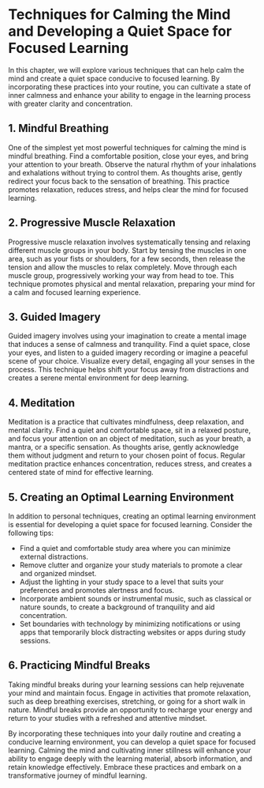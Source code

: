 Techniques for Calming the Mind and Developing a Quiet Space for Focused Learning
============================================================================================

In this chapter, we will explore various techniques that can help calm the mind and create a quiet space conducive to focused learning. By incorporating these practices into your routine, you can cultivate a state of inner calmness and enhance your ability to engage in the learning process with greater clarity and concentration.

**1. Mindful Breathing**
------------------------

One of the simplest yet most powerful techniques for calming the mind is mindful breathing. Find a comfortable position, close your eyes, and bring your attention to your breath. Observe the natural rhythm of your inhalations and exhalations without trying to control them. As thoughts arise, gently redirect your focus back to the sensation of breathing. This practice promotes relaxation, reduces stress, and helps clear the mind for focused learning.

**2. Progressive Muscle Relaxation**
------------------------------------

Progressive muscle relaxation involves systematically tensing and relaxing different muscle groups in your body. Start by tensing the muscles in one area, such as your fists or shoulders, for a few seconds, then release the tension and allow the muscles to relax completely. Move through each muscle group, progressively working your way from head to toe. This technique promotes physical and mental relaxation, preparing your mind for a calm and focused learning experience.

**3. Guided Imagery**
---------------------

Guided imagery involves using your imagination to create a mental image that induces a sense of calmness and tranquility. Find a quiet space, close your eyes, and listen to a guided imagery recording or imagine a peaceful scene of your choice. Visualize every detail, engaging all your senses in the process. This technique helps shift your focus away from distractions and creates a serene mental environment for deep learning.

**4. Meditation**
-----------------

Meditation is a practice that cultivates mindfulness, deep relaxation, and mental clarity. Find a quiet and comfortable space, sit in a relaxed posture, and focus your attention on an object of meditation, such as your breath, a mantra, or a specific sensation. As thoughts arise, gently acknowledge them without judgment and return to your chosen point of focus. Regular meditation practice enhances concentration, reduces stress, and creates a centered state of mind for effective learning.

**5. Creating an Optimal Learning Environment**
-----------------------------------------------

In addition to personal techniques, creating an optimal learning environment is essential for developing a quiet space for focused learning. Consider the following tips:

* Find a quiet and comfortable study area where you can minimize external distractions.
* Remove clutter and organize your study materials to promote a clear and organized mindset.
* Adjust the lighting in your study space to a level that suits your preferences and promotes alertness and focus.
* Incorporate ambient sounds or instrumental music, such as classical or nature sounds, to create a background of tranquility and aid concentration.
* Set boundaries with technology by minimizing notifications or using apps that temporarily block distracting websites or apps during study sessions.

**6. Practicing Mindful Breaks**
--------------------------------

Taking mindful breaks during your learning sessions can help rejuvenate your mind and maintain focus. Engage in activities that promote relaxation, such as deep breathing exercises, stretching, or going for a short walk in nature. Mindful breaks provide an opportunity to recharge your energy and return to your studies with a refreshed and attentive mindset.

By incorporating these techniques into your daily routine and creating a conducive learning environment, you can develop a quiet space for focused learning. Calming the mind and cultivating inner stillness will enhance your ability to engage deeply with the learning material, absorb information, and retain knowledge effectively. Embrace these practices and embark on a transformative journey of mindful learning.
